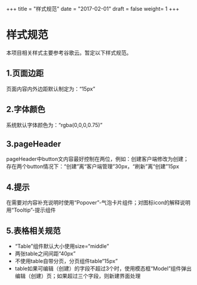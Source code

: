 +++
title = "样式规范"
date = "2017-02-01"
draft = false
weight= 1
+++

# 样式规范

本项目相关样式主要参考谷歌云。暂定以下样式规范。

## 1.页面边距

页面内容内外边距默认制定为：“15px”

## 2.字体颜色

系统默认字体颜色为：“rgba(0,0,0,0.75)”

## 3.pageHeader

pageHeader中button文内容最好控制在两位，例如：创建客户端修改为创建； 存在两个button情况下：“创建”离“客户端管理”30px，“刷新”离“创建”15px

## 4.提示

在需要对内容补充说明时使用“Popover”-气泡卡片组件；对图标icon的解释说明用“Tooltip”-提示组件

## 5.表格相关规范

- “Table”组件默认大小使用size=“middle”
- 两张table之间间距“40px”
- 不使用table自带分页，分页组件table“15px”
- table如果可编辑（创建）的字段不超过3个时，使用模态框“Model”组件弹出编辑（创建）页；如果超过三个字段，则新建界面处理
